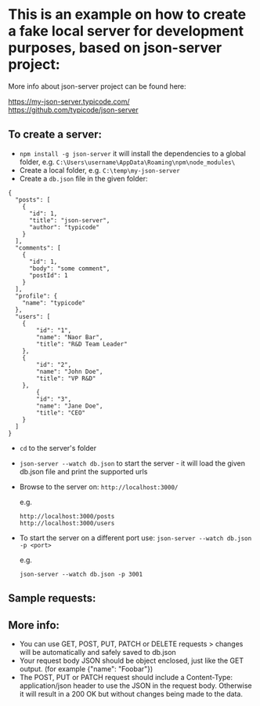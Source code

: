 # This is an example on how to create a fake local server for development purposes, based on json-server project: 
More info about  json-server project can be found here:

https://my-json-server.typicode.com/</BR>
https://github.com/typicode/json-server

## To create a server: 
- `npm install -g json-server` 
	it will install the dependencies to a global folder, 
	e.g.
	`C:\Users\username\AppData\Roaming\npm\node_modules\`
- Create a local folder, e.g. `C:\temp\my-json-server`
- Create a `db.json` file in the given folder:
```
{
  "posts": [
    {
      "id": 1,
      "title": "json-server",
      "author": "typicode"
    }
  ],
  "comments": [
    {
      "id": 1,
      "body": "some comment",
      "postId": 1
    }
  ],
  "profile": {
    "name": "typicode"
  },
  "users": [
	{
		"id": "1",
		"name": "Naor Bar",
		"title": "R&D Team Leader"
	},
	{
		"id": "2",
		"name": "John Doe",
		"title": "VP R&D"
	},
		{
		"id": "3",
		"name": "Jane Doe",
		"title": "CEO"
	}
  ]
}
```	
	
- `cd` to the server's folder
- `json-server --watch db.json` to start the server - it will load the given db.json file and print the supported urls
- Browse to the server on: `http://localhost:3000/`	
	
	e.g.
	```
	http://localhost:3000/posts
	http://localhost:3000/users
	```
- To start the server on a different port use: `json-server --watch db.json -p <port>`

	e.g.
	
	`json-server --watch db.json -p 3001`

## Sample requests:

	
## More info:	
- You can use GET, POST, PUT, PATCH or DELETE requests > changes will be automatically and safely saved to db.json
- Your request body JSON should be object enclosed, just like the GET output. (for example {"name": "Foobar"})
- The POST, PUT or PATCH request should include a Content-Type: application/json header to use the JSON in the request body. 
  Otherwise it will result in a 200 OK but without changes being made to the data.	
